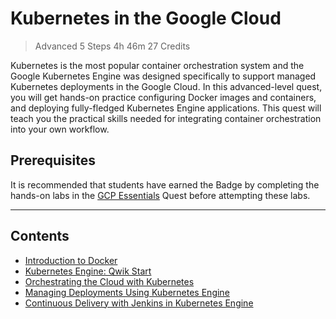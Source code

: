 # Kubernetes in the Google Cloud

> Advanced 5 Steps 4h 46m 27 Credits

Kubernetes is the most popular container orchestration system and the Google Kubernetes Engine was designed specifically to support managed Kubernetes deployments in the Google Cloud. In this advanced-level quest, you will get hands-on practice configuring Docker images and containers, and deploying fully-fledged Kubernetes Engine applications. This quest will teach you the practical skills needed for integrating container orchestration into your own workflow.

## Prerequisites

It is recommended that students have earned the Badge by completing the hands-on labs in the [GCP Essentials](https://google.qwiklabs.com/quests/23) Quest before attempting these labs.

---
## Contents

* [Introduction to Docker](1-Docker/)
* [Kubernetes Engine: Qwik Start](../GCPEssentials/5-K8sEngine/)
* [Orchestrating the Cloud with Kubernetes](2-Orchestrating/)
* [Managing Deployments Using Kubernetes Engine](3-Deployment/)
* [Continuous Delivery with Jenkins in Kubernetes Engine](4-Jenkins/)